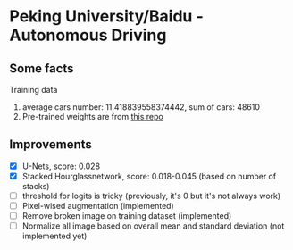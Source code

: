 # Peking University/Baidu - Autonomous Driving
## Some facts
Training data
1. average cars number: 11.418839558374442, sum of cars: 48610
2. Pre-trained weights are from [this repo](https://github.com/princeton-vl/pytorch_stacked_hourglass)
## Improvements
- [x] U-Nets, score: 0.028
- [x] Stacked Hourglassnetwork, score: 0.018-0.045 (based on number of stacks)
- [ ] threshold for logits is tricky (previously, it's 0 but it's not always work)
- [ ] Pixel-wised augmentation (implemented)
- [ ] Remove broken image on training dataset (implemented)
- [ ] Normalize all image based on overall mean and standard deviation (not implemented yet)
